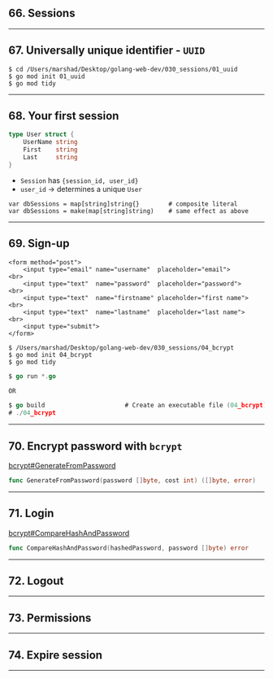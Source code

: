 ## 66. Sessions

***

## 67. Universally unique identifier - `UUID`

```
$ cd /Users/marshad/Desktop/golang-web-dev/030_sessions/01_uuid
$ go mod init 01_uuid
$ go mod tidy
``` 

***

## 68. Your first session

```go
type User struct {
	UserName string
	First    string
	Last     string
}
```

* `Session` has `{session_id, user_id}`
* `user_id` -> determines a unique `User`

```
var dbSessions = map[string]string{}        # composite literal
var dbSessions = make(map[string]string)    # same effect as above
```
***


## 69. Sign-up

```
<form method="post">
    <input type="email" name="username"  placeholder="email">      <br>
    <input type="text"  name="password"  placeholder="password">   <br>
    <input type="text"  name="firstname" placeholder="first name"> <br>
    <input type="text"  name="lastname"  placeholder="last name">  <br>
    <input type="submit">
</form>
```

```
$ /Users/marshad/Desktop/golang-web-dev/030_sessions/04_bcrypt
$ go mod init 04_bcrypt
$ go mod tidy
```

```go
$ go run *.go

OR

$ go build                      # Create an executable file (04_bcrypt) in the same folder
# ./04_bcrypt
```

***

## 70. Encrypt password with `bcrypt`

[bcrypt#GenerateFromPassword](https://pkg.go.dev/golang.org/x/crypto/bcrypt#GenerateFromPassword)
```go
func GenerateFromPassword(password []byte, cost int) ([]byte, error)
```

***

## 71. Login

[bcrypt#CompareHashAndPassword](https://pkg.go.dev/golang.org/x/crypto/bcrypt#CompareHashAndPassword)
```go
func CompareHashAndPassword(hashedPassword, password []byte) error
```

***

## 72. Logout

***

## 73. Permissions

***

## 74. Expire session

***
